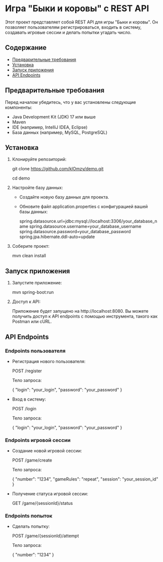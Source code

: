 # Игра "Быки и коровы" с REST API

Этот проект представляет собой REST API для игры "Быки и коровы". Он позволяет пользователям регистрироваться, входить в систему, создавать игровые сессии и делать попытки угадать число.

## Содержание

- [Предварительные требования](#предварительные-требования)
- [Установка](#установка)
- [Запуск приложения](#запуск-приложения)
- [API Endpoints](#api-endpoints)

## Предварительные требования

Перед началом убедитесь, что у вас установлены следующие компоненты:

- Java Development Kit (JDK) 17 или выше
- Maven
- IDE (например, IntelliJ IDEA, Eclipse)
- База данных (например, MySQL, PostgreSQL)

## Установка

1. Клонируйте репозиторий:

   
    git clone https://github.com/klOmzy/demo.git
   
    cd demo
    
3. Настройте базу данных:

    - Создайте новую базу данных для проекта.
    - Обновите файл application.properties с конфигурацией вашей базы данных:

       
        spring.datasource.url=jdbc\:mysql://localhost:3306/your_database_name
        spring.datasource.username=your_database_username
        spring.datasource.password=your_database_password
        spring.jpa.hibernate.ddl-auto=update
        
4. Соберите проект:

   
    mvn clean install
    
## Запуск приложения

1. Запустите приложение:

   
    mvn spring-boot:run
    
2. Доступ к API:

    Приложение будет запущено на http://localhost:8080. Вы можете получить доступ к API endpoints с помощью инструмента, такого как Postman или cURL.

## API Endpoints

### Endpoints пользователя

- Регистрация нового пользователя:

   
    POST /register
    
    Тело запроса:

   
    {
        "login": "your_login",
        "password": "your_password"
    }
    
- Вход в систему:

   
    POST /login
    
    Тело запроса:

   
    {
        "login": "your_login",
        "password": "your_password"
    }
    
### Endpoints игровой сессии

- Создание новой игровой сессии:

   
    POST /game/create
    
    Тело запроса:

   
    {
        "number": "1234",
        "gameRules": "repeat",
        "session": "your_session_id"
    }
    
- Получение статуса игровой сессии:

   
    GET /game/{sessionId}/status
    
### Endpoints попыток

- Сделать попытку:

   
    POST /game/{sessionId}/attempt
    
    Тело запроса:

   
    {
        "number": "1234"
    }
